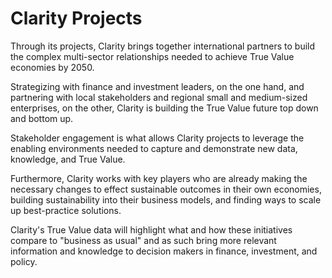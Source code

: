 # Clarity Projects

Through its projects, Clarity brings together international partners to build the complex multi-sector relationships needed to achieve True Value economies by 2050.

Strategizing with finance and investment leaders, on the one hand, and partnering with local stakeholders and regional small and medium-sized enterprises, on the other, Clarity is building the True Value future top down and bottom up.

Stakeholder engagement is what allows Clarity projects to leverage the enabling environments needed to capture and demonstrate new data, knowledge, and True Value.

Furthermore, Clarity works with key players who are already making the necessary changes to effect sustainable outcomes in their own economies, building sustainability into their business models, and finding ways to scale up best-practice solutions.

Clarity's True Value data will highlight what and how these initiatives compare to "business as usual" and as such bring more relevant information and knowledge to decision makers in finance, investment, and policy.

